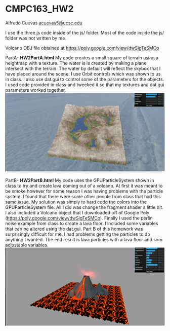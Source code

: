# CMPC163_HW2
Alfredo Cuevas
acuevas5@ucsc.edu

I use the three.js code inside of the js/ folder. Most of the code inside the js/ folder was not written by me.

Volcano OBJ file obtained at https://poly.google.com/view/dwSigTeSMCo

PartA- <b>HW2PartA.html</b>
My code creates a small square of terrain using a heightmap with a texture. The water is is created by making a plane intersect with the terrain. The water by default will reflect the skybox that I have placed around the scene. I use Orbit controls which was shown to us in class. I also use dat.gui to control some of the parameters for the objects. I used code provided in class and tweeked it so that my textures and dat.gui parameters worked together. <img src="CMPM163_HW2_PartA.png"> 

PartB- <b>HW2PartB.html</b>
My code uses the GPUParticleSystem shown in class to try and create lava coming out of a volcano. At first it was meant to be smoke however for some reason I was having problems with the particle system. I found that there were some other people from class that had this same issue. My solution was simply to hard code the colors into the GPUParticleSystem file. All I did was change the fragment shader a little bit. I also included a Volcano object that I downloaded off of Google Poly (https://poly.google.com/view/dwSigTeSMCo). Finally I used the perlin noise example from class to create a lava floor. I included some variables that can be altered using the dat.gui. Part B of this homework was surprisingly difficult for me. I had problems getting the particles to do anything I wanted. The end result is lava particles with a lava floor and som adjustable variables. <img src="CMPM163_HW2_PartB.png">
